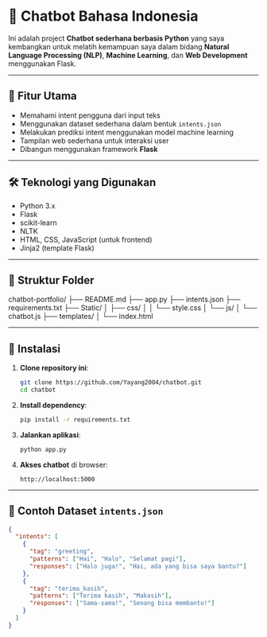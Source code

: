 # 🤖 Chatbot Bahasa Indonesia

Ini adalah project **Chatbot sederhana berbasis Python** yang saya kembangkan untuk melatih kemampuan saya dalam bidang **Natural Language Processing (NLP)**, **Machine Learning**, dan **Web Development** menggunakan Flask.

---

## 🚀 Fitur Utama

- Memahami intent pengguna dari input teks
- Menggunakan dataset sederhana dalam bentuk `intents.json`
- Melakukan prediksi intent menggunakan model machine learning
- Tampilan web sederhana untuk interaksi user
- Dibangun menggunakan framework **Flask**

---

## 🛠️ Teknologi yang Digunakan

- Python 3.x
- Flask
- scikit-learn
- NLTK
- HTML, CSS, JavaScript (untuk frontend)
- Jinja2 (template Flask)

---

## 📁 Struktur Folder
chatbot-portfolio/
├── README.md
├── app.py
├── intents.json
├── requirements.txt
├── Static/
│ ├── css/
│ │ └── style.css
│ └── js/
│ └── chatbot.js
├── templates/
│ └── index.html


---

## 💾 Instalasi

1. **Clone repository ini**:
    ```bash
    git clone https://github.com/Yayang2004/chatbot.git
    cd chatbot
    ```

2. **Install dependency**:
    ```bash
    pip install -r requirements.txt
    ```

3. **Jalankan aplikasi**:
    ```bash
    python app.py
    ```

4. **Akses chatbot** di browser:
    ```
    http://localhost:5000
    ```

---

## 🧠 Contoh Dataset `intents.json`

```json
{
  "intents": [
    {
      "tag": "greeting",
      "patterns": ["Hai", "Halo", "Selamat pagi"],
      "responses": ["Halo juga!", "Hai, ada yang bisa saya bantu?"]
    },
    {
      "tag": "terima_kasih",
      "patterns": ["Terima kasih", "Makasih"],
      "responses": ["Sama-sama!", "Senang bisa membantu!"]
    }
  ]
}
